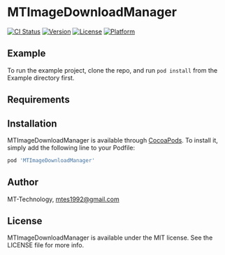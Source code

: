 # MTImageDownloadManager

[![CI Status](https://img.shields.io/travis/MT-Technology/MTImageDownloadManager.svg?style=flat)](https://travis-ci.org/MT-Technology/MTImageDownloadManager)
[![Version](https://img.shields.io/cocoapods/v/MTImageDownloadManager.svg?style=flat)](https://cocoapods.org/pods/MTImageDownloadManager)
[![License](https://img.shields.io/cocoapods/l/MTImageDownloadManager.svg?style=flat)](https://cocoapods.org/pods/MTImageDownloadManager)
[![Platform](https://img.shields.io/cocoapods/p/MTImageDownloadManager.svg?style=flat)](https://cocoapods.org/pods/MTImageDownloadManager)

## Example

To run the example project, clone the repo, and run `pod install` from the Example directory first.

## Requirements

## Installation

MTImageDownloadManager is available through [CocoaPods](https://cocoapods.org). To install
it, simply add the following line to your Podfile:

```ruby
pod 'MTImageDownloadManager'
```

## Author

MT-Technology, mtes1992@gmail.com

## License

MTImageDownloadManager is available under the MIT license. See the LICENSE file for more info.
